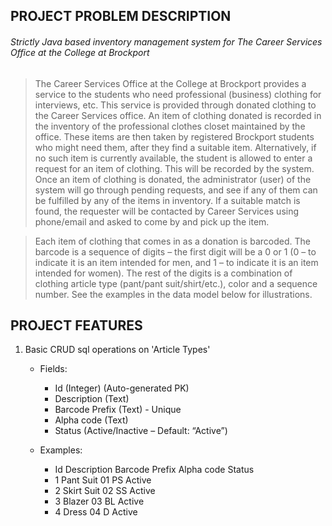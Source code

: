 ## PROJECT PROBLEM DESCRIPTION

###### Strictly Java based inventory management system for The Career Services Office at the College at Brockport
> The Career Services Office at the College at Brockport provides a service to the students who need professional (business) clothing for interviews, etc. This service is provided through donated clothing to the Career Services office. An item of clothing donated is recorded in the inventory of the professional clothes closet maintained by the office. These items are then taken by registered Brockport students who might need them, after they find a suitable item. Alternatively, if no such item is currently available, the student is allowed to enter a request for an item of clothing. This will be recorded by the system. Once an item of clothing is donated, the administrator (user) of the system will go through pending requests, and see if any of them can be fulfilled by any of the items in inventory. If a suitable match is found, the requester will be contacted by Career Services using phone/email and asked to come by and pick up the item.

> Each item of clothing that comes in as a donation is barcoded. The barcode is a sequence of digits – the first digit will be a 0 or 1 (0 – to indicate it is an item intended for men, and 1 – to indicate it is an item intended for women). The rest of the digits is a combination of clothing article type (pant/pant suit/shirt/etc.), color and a sequence number. See the examples in the data model below for illustrations.

## PROJECT FEATURES

1. Basic CRUD sql operations on 'Article Types'
   - Fields:
      - Id (Integer) (Auto-generated PK)
      - Description (Text)
      - Barcode Prefix (Text) - Unique
      - Alpha code (Text)
      - Status (Active/Inactive – Default: “Active”)

   - Examples:
      - Id	Description	Barcode Prefix	Alpha code	Status
      -  1	   Pant Suit	01	            PS	         Active
      -  2	   Skirt Suit	02          	SS	         Active
      -  3	   Blazer	   03	            BL	         Active
      -  4	   Dress	      04	            D	         Active
